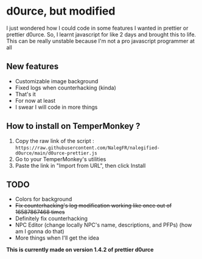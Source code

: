 # d0urce, but modified
I just wondered how I could code in some features I wanted in prettier or prettier d0urce.
So, I learnt javascript for like 2 days and brought this to life.
This can be really unstable because I'm not a pro javascript programmer at all
## New features
- Customizable image background
- Fixed logs when counterhacking (kinda)
- That's it
- For now at least
- I swear I will code in more things

## How to install on TemperMonkey ?
1. Copy the raw link of the script : `https://raw.githubusercontent.com/NalegFR/nalegified-d0urce/main/d0urce-prettier.js`
2. Go to your TemperMonkey's utilities
3. Paste the link in "Import from URL", then click Install

## TODO
- Colors for background
- ~~Fix counterhacking's log modification working like once out of 16587867468 times~~
- Definitely fix counterhacking
- NPC Editor (change locally NPC's name, descriptions, and PFPs) (how am I gonna do that)
- More things when I'll get the idea

**This is currently made on version 1.4.2 of prettier d0urce**
